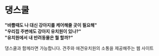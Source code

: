 # 댕스쿨   


**"바쁠때도 나 대신 강아지를 케어해줄 곳이 필요해"**   
**"우리집 주변에도 강아지 유치원이 있나?"**   
**"유치원에서 내 반려동물은 뭘 할까?"**   

댕스쿨과 함께라면 가능합니다. 견주와 애견유치원의 소통을 제공해주는 웹 사이트

